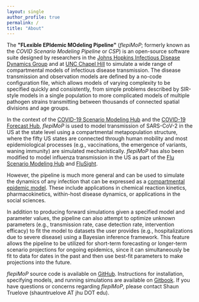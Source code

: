 ```yaml
---
layout: single
author_profile: true
permalink: /
title: "About"
---
```


The **"FLexible EPIdemic MOdeling Pipeline"** (*flepiMoP*; formerly known as the *COVID Scenario Modeling Pipeline* or *CSP*) is an open-source software suite designed by researchers in the [Johns Hopkins Infectious Disease Dynamics Group](http://www.iddynamics.jhsph.edu/) and at [UNC Chapel Hill](https://sph.unc.edu/epid/epidemiology-landing/) to simulate a wide range of compartmental models of infectious disease transmission. The disease transmission and observation models are defined by a no-code configuration file, which allows models of varying complexity to be specified quickly and consistently, from simple problems described by SIR-style models in a single population to more complicated models of multiple pathogen strains transmitting between thousands of connected spatial divisions and age groups.

In the context of the [COVID-19 Scenario Modeling Hub](https://covid19scenariomodelinghub.org/) and the [COVID-19 Forecast Hub](https://covid19forecasthub.org/), *flepiMoP* is used to model transmission of SARS-CoV-2 in the US at the state level using a compartmental metapopulation structure, where the fifty US states are connected through human mobility and most epidemiological processes (e.g., vaccinations, the emergence of variants, waning immunity) are simulated mechanistically. *flepiMoP* has also been modified to model influenza transmission in the US as part of the [Flu Scenario Modeling Hub](https://fluscenariomodelinghub.org/) and [FluSight](https://www.cdc.gov/flu/weekly/flusight/index.html).

However, the pipeline is much more general and can be used to simulate the dynamics of any infection that can be expressed as a [compartmental epidemic model](https://en.wikipedia.org/wiki/Compartmental_models_in_epidemiology). These include applications in chemical reaction kinetics, pharmacokinetics, within-host disease dynamics, or applications in the social sciences.

In addition to producing forward simulations given a specified model and parameter values, the pipeline can also attempt to optimize unknown parameters (e.g., transmission rate, case detection rate, intervention efficacy) to fit the model to datasets the user provides (e.g., hospitalizations due to severe disease) using a Bayesian inference framework. This feature allows the pipeline to be utilized for short-term forecasting or longer-term scenario projections for ongoing epidemics, since it can simultaneously be fit to data for dates in the past and then use best-fit parameters to make projections into the future.

*flepiMoP* source code is available on [GitHub](https://github.com/HopkinsIDD/flepiMoP). Instructions for installation, specifying models, and running simulations are available on [Gitbook](https://iddynamics.gitbook.io/flepimop/). If you have questions or concerns regarding *flepiMoP*, please contact Shaun Truelove (shauntruelove AT jhu DOT edu).

